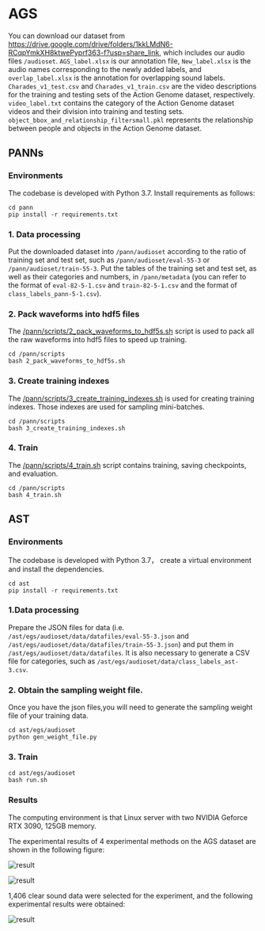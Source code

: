 # AGS

You can download our dataset from https://drive.google.com/drive/folders/1kkLMdN6-RCqpYmkXH8ktwePyprf363-f?usp=share_link, which includes our audio files `/audioset`. `AGS_label.xlsx` is our annotation file, `New_label.xlsx` is the audio names corresponding to the newly added labels, and `overlap_label.xlsx` is the annotation for overlapping sound labels. `Charades_v1_test.csv` and `Charades_v1_train.csv` are the video descriptions for the training and testing sets of the Action Genome dataset, respectively. `video_label.txt` contains the category of the Action Genome dataset videos and their division into training and testing sets. `object_bbox_and_relationship_filtersmall.pkl` represents the relationship between people and objects in the Action Genome dataset.

## PANNs

### Environments

The codebase is developed with Python 3.7. Install requirements as follows:

```
cd pann
pip install -r requirements.txt
```


### 1. Data processing

Put the downloaded dataset into `/pann/audioset` according to the ratio of training set and test set, such as `/pann/audioset/eval-55-3` or `/pann/audioset/train-55-3`. Put the tables of the training set and test set, as well as their categories and numbers, in `/pann/metadata` (you can refer to the format of `eval-82-5-1.csv` and `train-82-5-1.csv` and the format of `class_labels_pann-5-1.csv`).

### 2. Pack waveforms into hdf5 files

The [/pann/scripts/2_pack_waveforms_to_hdf5s.sh](/pann/scripts/2_pack_waveforms_to_hdf5s.sh) script is used to pack all the raw waveforms into hdf5 files to speed up training.
```
cd /pann/scripts
bash 2_pack_waveforms_to_hdf5s.sh
```

### 3. Create training indexes

The [/pann/scripts/3_create_training_indexes.sh](/pann/scripts/3_create_training_indexes.sh) is used for creating training indexes. Those indexes are used for sampling mini-batches.

```
cd /pann/scripts
bash 3_create_training_indexes.sh
```


###  4. Train

The [/pann/scripts/4_train.sh](/pann/scripts/4_train.sh) script contains training, saving checkpoints, and evaluation.
```
cd /pann/scripts
bash 4_train.sh
```


## AST

### Environments

The codebase is developed with Python 3.7， create a virtual environment and install the dependencies.
```
cd ast
pip install -r requirements.txt
```

### 1.Data processing
Prepare the JSON files for data (i.e. `/ast/egs/audioset/data/datafiles/eval-55-3.json` and `/ast/egs/audioset/data/datafiles/train-55-3.json`) and put them in `/ast/egs/audioset/data/datafiles`. It is also necessary to generate a CSV file for categories, such as `/ast/egs/audioset/data/class_labels_ast-3.csv`.

### 2. Obtain the sampling weight file.

Once you have the json files,you will need to generate the sampling weight file of your training data.

```
cd ast/egs/audioset
python gen_weight_file.py
```
### 3. Train

```
cd ast/egs/audioset
bash run.sh
```



### Results

The computing environment is that Linux server with two NVIDIA Geforce RTX 3090, 125GB memory.

The experimental results of 4 experimental methods on the AGS dataset are shown in the following figure: 

![result](D:\新建文件夹\result-acc.png)

![result](D:\新建文件夹\result-mAP.png)

1,406 clear sound data were selected for the experiment, and the following experimental results were obtained:

![result](D:\新建文件夹\result.png)

